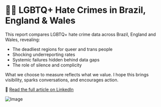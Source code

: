 # 🏳️‍🌈 LGBTQ+ Hate Crimes in Brazil, England & Wales
This report compares LGBTQ+ hate crime data across Brazil, England and Wales, revealing:
* The deadliest regions for queer and trans people
* Shocking underreporting rates
* Systemic failures hidden behind data gaps
* The role of silence and complicity

What we choose to measure reflects what we value. 
I hope this brings visibility, sparks conversations, and encourages action.

📖 [Read the full article on LinkedIn](https://www.linkedin.com/pulse/hidden-reality-lgbtq-hate-crimes-brazil-england-wales-emyly-falcao-3zaye)

![Image](https://github.com/user-attachments/assets/020184a5-8a0a-4c51-9025-28beafebd9ed)
